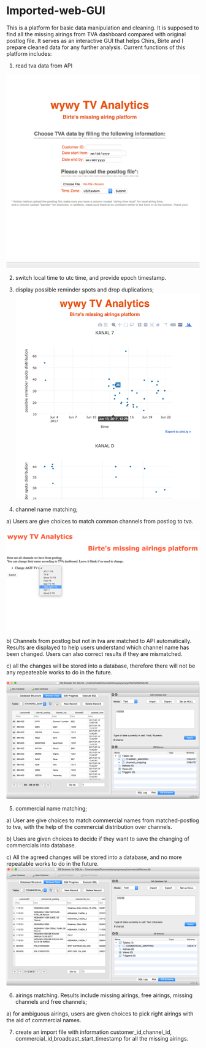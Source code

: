 # Imported-web-GUI
This is a platform for basic data manipulation and cleaning. It is supposed to find all the missing airings from TVA dashboard compared with original postlog file. 
It serves as an interactive GUI that helps Chirs, Birte and I prepare cleaned data for any further analysis. 
Current functions of this platform includes:

1) read tva data from API

 ![Sceenshot](https://github.com/saaaima/Imported-web-GUI/blob/master/login%20page.png)
 
2) switch local time to utc time, and provide epoch timestamp.

3) display possible reminder spots and drop duplications;
  ![Sceenshot](https://github.com/saaaima/Imported-web-GUI/blob/master/display%20reminder%20spots%20page.png)






4) channel name matching; 

  a) Users are give choices to match common channels from postlog to tva.
  
  ![Sceenshot](https://github.com/saaaima/Imported-web-GUI/blob/master/channel_change.png)
  
  
   
 
  
  
  
  b) Channels from postlog but not in tva are matched to API automatically. Results are displayed to help users understand
     which channel name has been changed. Users can also correct results if they are mismatched.
     
  c) all the changes will be stored into a database, therefore there will not be any repeateable works to do in the future.
  
   ![Sceenshot](https://github.com/saaaima/Imported-web-GUI/blob/master/channel%20database.png)

5) commercial name matching;

  a) User are give choices to match commercial names from matched-postlog to tva, with the help of the commercial distribution
     over channels. 
     
  
  
   b) Uses are given choices to decide if they want to save the changing of commercials into database. 
  
  
  c) All the agreed changes will be stored into a database, and no more repeatable works to do in the future. 
  ![Sceenshot](https://github.com/saaaima/Imported-web-GUI/blob/master/commercial%20database.png)

6) airings matching. Results include missing airings, free airings, missing channels and free channels;

  a) for ambiguous airings, users are given choices to pick right airings with the aid of commercial names. 

7) create an import file with information customer_id,channel_id, commercial_id,broadcast_start_timestamp for all the missing airings. 

